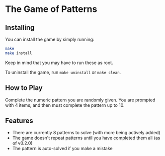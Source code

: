 # The Game of Patterns

## Installing

You can install the game by simply running:

```bash
make
make install
```

Keep in mind that you may have to run these as root.

To uninstall the game, run `make uninstall` or `make clean`.

## How to Play

Complete the numeric pattern you are randomly given. You are prompted
with 4 items, and then must complete the pattern up to 10.

## Features

* There are currently 8 patterns to solve (with more being actively added)
* The game doesn't repeat patterns until you have completed them all (as of v0.2.0)
* The pattern is auto-solved if you make a mistake
